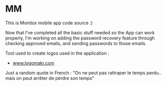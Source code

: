 # MM
This is Monitox mobile app code source :)


Now that I've completed all the basic stuff needed so the App can work properly, I'm working on adding the password recovery feature through checking approved emails, and sending passwords to those emails.

Tool used to create logos used in the application : 
* www.logomakr.com


Just a random quote in French : 
"On ne peut pas rattraper le temps perdu.. mais on peut arrêter de perdre son temps"
